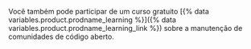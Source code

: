 Você também pode participar de um curso gratuito [{% data variables.product.prodname_learning %}]({% data variables.product.prodname_learning_link %}) sobre a manutenção de comunidades de código aberto.
